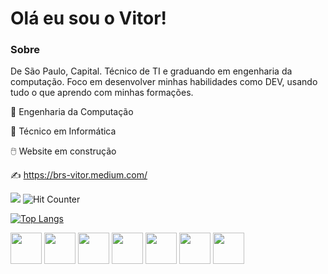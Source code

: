 # Olá eu sou o Vitor!



### Sobre

De São Paulo, Capital. Técnico de TI e graduando em engenharia da computação. Foco em desenvolver minhas habilidades como DEV, usando tudo o que aprendo com minhas formações. 

:medal_sports: Engenharia da Computação

:medal_sports: Técnico em Informática

:computer_mouse: Website em construção

:writing_hand: https://brs-vitor.medium.com/


![](https://komarev.com/ghpvc/?username=silvabrvitor) ![Hit Counter](https://visitor-badge.laobi.icu/badge?page_id=silvabrvitor.silvabrvitor)

[![Top Langs](https://github-readme-stats.vercel.app/api/top-langs/?username=silvabrvitor&layout=compact)](https://github.com/silvabrvitor/github-readme-stats)

<img height="50" src="https://www.vectorlogo.zone/logos/w3_html5/w3_html5-icon.svg"> <img height="50" src="https://www.vectorlogo.zone/logos/javascript/javascript-icon.svg"> <img height="50" src="https://www.vectorlogo.zone/logos/dotnet/dotnet-icon.svg"> <img height="50" src="https://www.vectorlogo.zone/logos/dotnet/dotnet-icon.svg"> <img height="50" src="https://www.vectorlogo.zone/logos/dotnet/dotnet-icon.svg"> <img height="50" src="https://www.vectorlogo.zone/logos/microsoft/microsoft-icon.svg"> <img height="50" src="https://www.vectorlogo.zone/util/preview.html?image=/logos/java/java-horizontal.svg">
